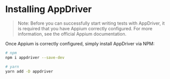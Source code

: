# Installing AppDriver

> Note: Before you can successfully start writing tests with AppDriver, it is required that you have Appium correctly configured. For more information, see the official Appium documentation.

Once Appium is correctly configured, simply install AppDriver via NPM:

```bash
# npm
npm i appdriver --save-dev

# yarn
yarn add -D appdriver
```